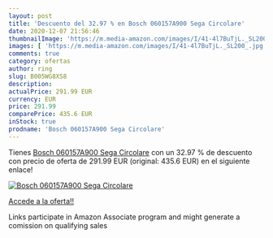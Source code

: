 ```yaml
---
layout: post
title: 'Descuento del 32.97 % en Bosch 060157A900 Sega Circolare'
date: 2020-12-07 21:56:46
thumbnailImage: 'https://m.media-amazon.com/images/I/41-4l7BuTjL._SL200_.jpg'
images: [ 'https://m.media-amazon.com/images/I/41-4l7BuTjL._SL200_.jpg' ]
comments: true
category: ofertas
author: ring
slug: B005WG8XS8
description:
actualPrice: 291.99 EUR
currency: EUR
price: 291.99
comparePrice: 435.6 EUR
inStock: true
prodname: 'Bosch 060157A900 Sega Circolare'
---
```


Tienes [Bosch 060157A900 Sega Circolare](https://www.amazon.it/dp/B005WG8XS8/?tag=tolees00-21) con un 32.97 % de descuento con precio de oferta de 291.99 EUR (original: 435.6 EUR) en el siguiente enlace!

[![Bosch 060157A900 Sega Circolare](https://m.media-amazon.com/images/I/41-4l7BuTjL._SL200_.jpg)](https://www.amazon.it/dp/B005WG8XS8/?tag=tolees00-21)

[Accede a la oferta!!](https://www.amazon.it/dp/B005WG8XS8/?tag=tolees00-21)

Links participate in Amazon Associate program and might generate a comission on qualifying sales


